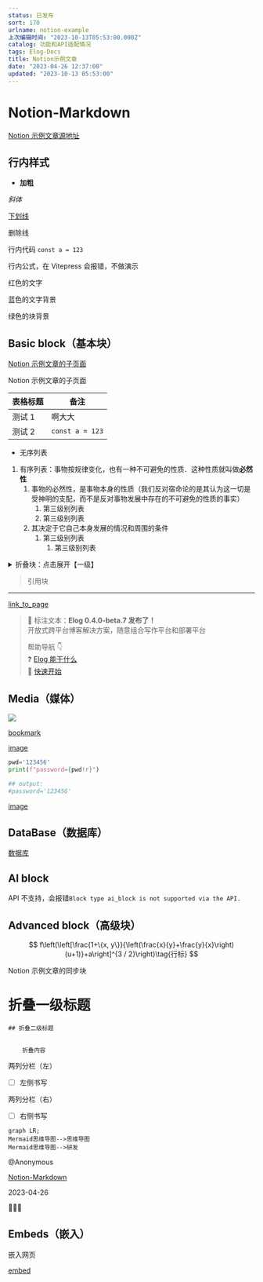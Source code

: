 ```yaml
---
status: 已发布
sort: 170
urlname: notion-example
上次编辑时间: "2023-10-13T05:53:00.000Z"
catalog: 功能和API适配情况
tags: Elog-Docs
title: Notion示例文章
date: "2023-04-26 12:37:00"
updated: "2023-10-13 05:53:00"
---
```


# Notion-Markdown

[Notion 示例文章源地址](https://1874.notion.site/Notion-0658ee89cadf4d0e9b6adfbb1d953c70)

## 行内样式

- **加粗**

_斜体_

<u>下划线</u>

删除线

行内代码 `const a = 123`

行内公式，在 Vitepress 会报错，不做演示

红色的文字

蓝色的文字背景

绿色的块背景

## Basic block（基本块）

[Notion 示例文章的子页面](8d12c7de-ebc3-44a4-8af7-23319db01553)

Notion 示例文章的子页面

| 表格标题 | 备注            |
| -------- | --------------- |
| 测试 1   | 啊大大          |
| 测试 2   | `const a = 123` |

- 无序列表

1. 有序列表：事物按规律变化，也有一种不可避免的性质．这种性质就叫做**必然性**
   1. 事物的必然性，是事物本身的性质（我们反对宿命论的是其认为这一切是受神明的支配，而不是反对事物发展中存在的不可避免的性质的事实）
      1. 第三级别列表
      2. 第三级别列表
   2. 其决定于它自己本身发展的情况和周围的条件
      1. 第三级别列表
         1. 第三级别列表

<details>
  <summary>折叠块：点击展开【一级】</summary>

<details>
  <summary>点击展开【二级】</summary>

<details>
  <summary>点击展开【三级】</summary>

内容文本

  </details>

  </details>

  </details>

> 引用块

---

[link_to_page](f478ef37-c82a-41f1-b7a5-9c195b043831)

> 👏 标注文本：**Elog 0.4.0-beta.7 发布了！**  
> 开放式跨平台博客解决方案，随意组合写作平台和部署平台
>
> 帮助导航 👇  
> ❓ [Elog 能干什么](https://elog.1874.cool/notion/introduce)  
> 🚀 [快速开始](https://elog.1874.cool/notion/start)

## Media（媒体）

![](https://blogimagesrep-1257180516.cos.ap-guangzhou.myqcloud.com/elog-docs-images/10a91945736a3027f2854218fa71c659.JPG)

[bookmark](https://elog.1874.cool)

[image](https://s3.us-west-2.amazonaws.com/secure.notion-static.com/5999649b-7796-46a0-abd4-2e17b7b607ab/46_1677164223.mp4?X-Amz-Algorithm=AWS4-HMAC-SHA256&X-Amz-Content-Sha256=UNSIGNED-PAYLOAD&X-Amz-Credential=AKIAT73L2G45EIPT3X45%2F20231013%2Fus-west-2%2Fs3%2Faws4_request&X-Amz-Date=20231013T061938Z&X-Amz-Expires=3600&X-Amz-Signature=056cea036a814a1d5eba2a194d5c2ec8ddf1adb87b4a987d412026327191632d&X-Amz-SignedHeaders=host&x-id=GetObject)

```python
pwd='123456'
print(f"password={pwd!r}")

## output:
#password='123456'
```

[image](https://s3.us-west-2.amazonaws.com/secure.notion-static.com/753c8245-2aea-45de-8a5a-509c105f6236/example.txt?X-Amz-Algorithm=AWS4-HMAC-SHA256&X-Amz-Content-Sha256=UNSIGNED-PAYLOAD&X-Amz-Credential=AKIAT73L2G45EIPT3X45%2F20231013%2Fus-west-2%2Fs3%2Faws4_request&X-Amz-Date=20231013T061938Z&X-Amz-Expires=3600&X-Amz-Signature=2b414f63dd386aa8773276f3dee7f4d9219601af2c83b391a78608214fa324aa&X-Amz-SignedHeaders=host&x-id=GetObject)

## DataBase（数据库）

[数据库](5e56638e-7775-4795-af57-2cc4852ae8ee)

## AI block

API 不支持，会报错`Block type ai_block is not supported via the API.`

## Advanced block（高级块）

$$
f\left(\left[\frac{1+\{x, y\}}{\left(\frac{x}{y}+\frac{y}{x}\right)(u+1)}+a\right]^{3 / 2}\right)\tag{行标}
$$

Notion 示例文章的同步块

# 折叠一级标题

    ## 折叠二级标题


    	折叠内容

两列分栏（左）

- [ ] 左侧书写

两列分栏（右）

- [ ] 右侧书写

```mermaid
graph LR;
Mermaid思维导图-->思维导图
Mermaid思维导图-->研发
```

@Anonymous

[Notion-Markdown](https://www.notion.so/f478ef37c82a41f1b7a59c195b043831)

2023-04-26

🚀🔥🐸

## Embeds（嵌入）

嵌入网页

[embed](https://elog.1874.cool)
